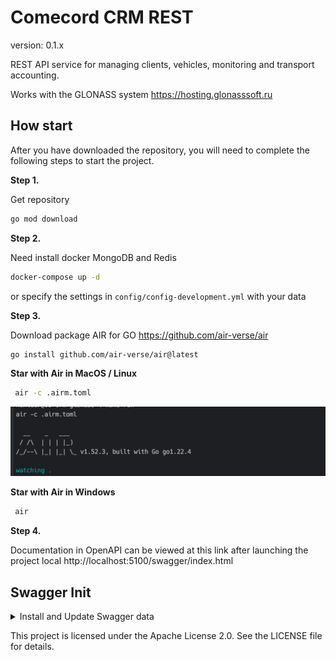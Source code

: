
# Comecord CRM REST
version: 0.1.x

REST API service for managing clients, vehicles, monitoring and transport accounting. 

Works with the GLONASS system https://hosting.glonasssoft.ru

## How start 
After you have downloaded the repository, you will need to complete the following steps to start the project.

**Step 1.**

Get repository 
```bash
go mod download
```
**Step 2.** 

Need install docker MongoDB and Redis
```bash
docker-compose up -d
```
or specify the settings in `config/config-development.yml` with your data


**Step 3.**

Download package AIR for GO https://github.com/air-verse/air

```bash
go install github.com/air-verse/air@latest
```

**Star with Air in MacOS / Linux**
```bash
 air -c .airm.toml
```

![img.png](docs/img.png)

**Star with Air in Windows**
```bash
 air
```

**Step 4.**

Documentation in OpenAPI can be viewed at this link after launching the project local
http://localhost:5100/swagger/index.html

## Swagger Init
<details>
<summary> Install and Update Swagger data</summary>

```markdown
1. go install github.com/swaggo/swag/cmd/swag@v1.16.3
2. go get github.com/swaggo/gin-swagger
3. go get github.com/swaggo/swag
4. go get github.com/swaggo/files
5. swag init -g cmd/main.go
6. swag init -g cmd/main.go --parseDependency --parseInternal
```
</details>

This project is licensed under the Apache License 2.0. See the LICENSE file for details.
